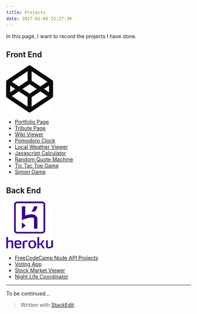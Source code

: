 ```yaml
---
title: Projects
date: 2017-01-06 21:27:30
---
```

In this page, I want to record the projects I have done.

## Front End

![Codepen](index/codepen-logo.png)

 - [Portfolio Page](http://codepen.io/xiangxianzui/pen/kXoxLG)
 - [Tribute Page](http://codepen.io/xiangxianzui/pen/vKJWGr)
 - [Wiki Viewer](http://codepen.io/xiangxianzui/pen/VmBXjB)
 - [Pomodoro Clock](http://codepen.io/xiangxianzui/pen/jrwBRy)
 - [Local Weather Viewer](http://codepen.io/xiangxianzui/pen/PbajyN)
 - [Javascript Calculator](http://codepen.io/xiangxianzui/pen/kkwBqG)
 - [Random Quote Machine](http://codepen.io/xiangxianzui/pen/ZpOpoG)
 - [Tic Tac Toe Game](http://codepen.io/xiangxianzui/pen/EgXWqp)
 - [Simon Game](http://codepen.io/xiangxianzui/pen/zKzkrR)

## Back End

![Heroku](index/heroku-logo.png)

 - [FreeCodeCamp Node API Projects](http://codepen.io/xiangxianzui/pen/zKzkrR)
 - [Voting App](https://rocky-reaches-39900.herokuapp.com/)
 - [Stock Market Viewer](http://peaceful-tor-73822.herokuapp.com/stock)
 - [Night Life Coordinator](http://peaceful-tor-73822.herokuapp.com/nightlife)

----------


 To be continued...

> Written with [StackEdit](https://stackedit.io/).